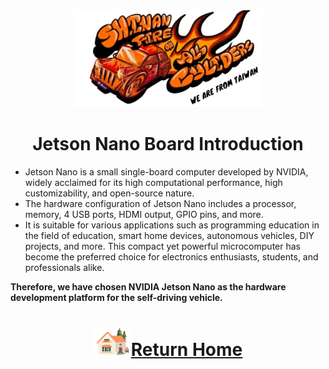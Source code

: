 <div align="center"><img src="../../other/img/logo.png" width="300" alt=" logo"></div>

# <div align="center">Jetson Nano Board Introduction</div> 

- Jetson Nano is a small single-board computer developed by NVIDIA, widely acclaimed for its high computational performance, high customizability, and open-source nature.
- The hardware configuration of Jetson Nano includes a processor, memory, 4 USB ports, HDMI output, GPIO pins, and more.
- It is suitable for various applications such as programming education in the field of education, smart home devices, autonomous vehicles, DIY projects, and more. This compact yet powerful microcomputer has become the preferred choice for electronics enthusiasts, students, and professionals alike.

__Therefore, we have chosen NVIDIA Jetson Nano as the hardware development platform for the self-driving vehicle.__

 

# <div align="center">![HOME](../../other/img/Home.png)[Return Home](../../)</div> 